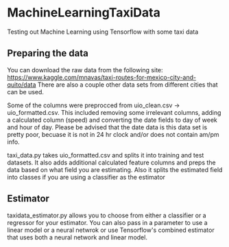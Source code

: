 # MachineLearningTaxiData
Testing out Machine Learning using Tensorflow with some taxi data

## Preparing the data
You can download the raw data from the following site: https://www.kaggle.com/mnavas/taxi-routes-for-mexico-city-and-quito/data
There are also a couple other data sets from different cities that can be used.

Some of the columns were preprocced from uio_clean.csv -> uio_formatted.csv. This included removing some irrelevant columns, adding a calculated column (speed) and converting the date fields to day of week and hour of day.  Please be advised that the date data is this data set is pretty poor, becuase it is not in 24 hr clock and/or does not contain am/pm info.

taxi_data.py takes uio_formatted.csv and splits it into training and test datasets.  It also adds additional calculated feature columns and preps the data based on what field you are estimating.  Also it splits the estimated field into classes if you are using a classifier as the estimator

## Estimator
taxidata_estimator.py allows you to choose from either a classifier or a regressor for your estimator.  You can also pass in a parameter to use a linear model or a neural netwrok or use Tensorflow's combined estimator that uses both a neural network and linear model.
